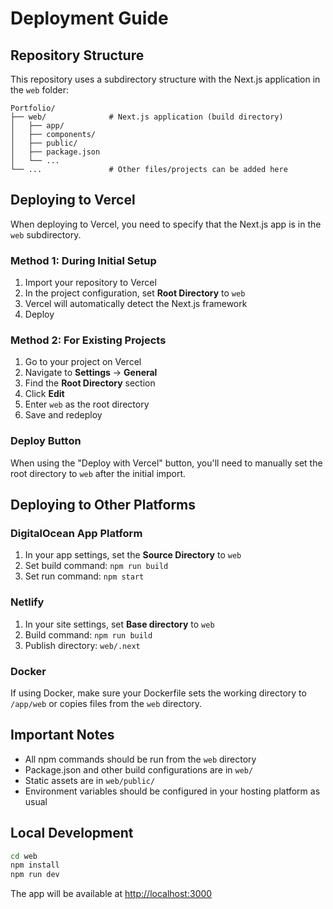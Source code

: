 # Deployment Guide

## Repository Structure

This repository uses a subdirectory structure with the Next.js application in the `web` folder:

```
Portfolio/
├── web/              # Next.js application (build directory)
│   ├── app/
│   ├── components/
│   ├── public/
│   ├── package.json
│   └── ...
└── ...               # Other files/projects can be added here
```

## Deploying to Vercel

When deploying to Vercel, you need to specify that the Next.js app is in the `web` subdirectory.

### Method 1: During Initial Setup

1. Import your repository to Vercel
2. In the project configuration, set **Root Directory** to `web`
3. Vercel will automatically detect the Next.js framework
4. Deploy

### Method 2: For Existing Projects

1. Go to your project on Vercel
2. Navigate to **Settings** → **General**
3. Find the **Root Directory** section
4. Click **Edit**
5. Enter `web` as the root directory
6. Save and redeploy

### Deploy Button

When using the "Deploy with Vercel" button, you'll need to manually set the root directory to `web` after the initial import.

## Deploying to Other Platforms

### DigitalOcean App Platform

1. In your app settings, set the **Source Directory** to `web`
2. Set build command: `npm run build`
3. Set run command: `npm start`

### Netlify

1. In your site settings, set **Base directory** to `web`
2. Build command: `npm run build`
3. Publish directory: `web/.next`

### Docker

If using Docker, make sure your Dockerfile sets the working directory to `/app/web` or copies files from the `web` directory.

## Important Notes

- All npm commands should be run from the `web` directory
- Package.json and other build configurations are in `web/`
- Static assets are in `web/public/`
- Environment variables should be configured in your hosting platform as usual

## Local Development

```bash
cd web
npm install
npm run dev
```

The app will be available at [http://localhost:3000](http://localhost:3000)
